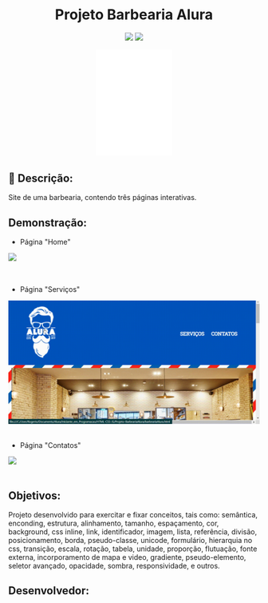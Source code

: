 <h1 align="center">Projeto Barbearia Alura</h1>

<p align="center">
<img src="https://img.shields.io/badge/status-conclu%C3%ADdo-blue">
<img src="https://img.shields.io/badge/vers%C3%A3o-v1.0.0-orange">
</p>

<p align="center"><img src="img/logo-branco.png" width="30%"></p>

## :page_with_curl: Descrição:
Site de uma barbearia, contendo três páginas interativas.

## Demonstração:
- Página "Home"

<img src="img/vdohome.gif">
<p align="center">
</p>
<br>

- Página "Serviços"

<img src="img/vdoservicos.gif">
<br><br>

- Página "Contatos"

<img src="img/vdocontatos.gif">
<br><br>

## Objetivos:
Projeto desenvolvido para exercitar e fixar conceitos, tais como: semântica, enconding, estrutura, alinhamento, tamanho, espaçamento, cor, background, css inline, link, identificador, imagem, lista, referência, divisão, posicionamento, borda, pseudo-classe, unicode, formulário, hierarquia no css, transição, escala, rotação, tabela, unidade, proporção, flutuação, fonte externa, incorporamento de mapa e video, gradiente, pseudo-elemento, seletor avançado, opacidade, sombra, responsividade, e outros.     

## Desenvolvedor: